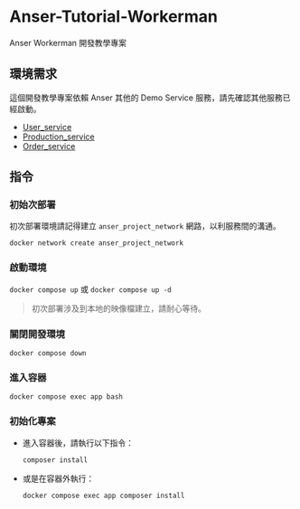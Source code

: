 # Anser-Tutorial-Workerman

Anser Workerman 開發教學專案

## 環境需求

這個開發教學專案依賴 Anser 其他的 Demo Service 服務，請先確認其他服務已經啟動。

* [User_service](https://github.com/SDPM-lab/User_service)
* [Production_service](https://github.com/SDPM-lab/Production_service)
* [Order_service](https://github.com/SDPM-lab/Order_service)

## 指令

### 初始次部署
初次部署環境請記得建立 `anser_project_network` 網路，以利服務間的溝通。

`docker network create anser_project_network`

### 啟動環境
`docker compose up` 或 `docker compose up -d`
> 初次部署涉及到本地的映像檔建立，請耐心等待。

### 關閉開發環境
`docker compose down`

### 進入容器
`docker compose exec app bash`

### 初始化專案

* 進入容器後，請執行以下指令：
    ```bash
    composer install
    ```
* 或是在容器外執行：
    ```bash
    docker compose exec app composer install
    ```
